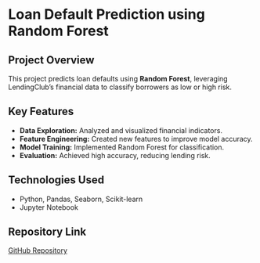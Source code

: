 # Loan Default Prediction using Random Forest

## Project Overview
This project predicts loan defaults using **Random Forest**, leveraging LendingClub’s financial data to classify borrowers as low or high risk.

## Key Features
- **Data Exploration:** Analyzed and visualized financial indicators.
- **Feature Engineering:** Created new features to improve model accuracy.
- **Model Training:** Implemented Random Forest for classification.
- **Evaluation:** Achieved high accuracy, reducing lending risk.

## Technologies Used
- Python, Pandas, Seaborn, Scikit-learn
- Jupyter Notebook

## Repository Link
[GitHub Repository](https://github.com/eli-carella/loan-predictions)


